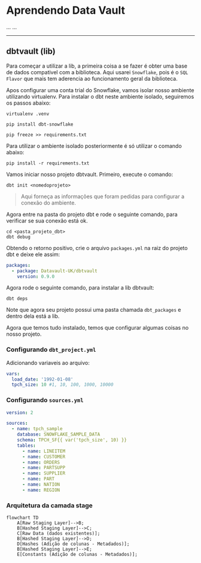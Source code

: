 # Aprendendo Data Vault

...
...

___

## dbtvault (lib)

Para começar a utilizar a lib, a primeira coisa a se fazer é obter uma base de dados compativel com a biblioteca. Aqui usarei ``Snowflake``, pois é o ``SQL Flavor`` que mais tem aderencia ao funcionamento geral da biblioteca.

Apos configurar uma conta trial do Snowflake, vamos isolar nosso ambiente utilizando virtualenv. Para instalar o dbt neste ambiente isolado, seguiremos os passos abaixo:

``` shell
virtualenv .venv

pip install dbt-snowflake

pip freeze >> requirements.txt
```

Para utilizar o ambiente isolado posteriormente é só utilizar o comando abaixo:

``` shell
pip install -r requirements.txt
```

Vamos iniciar nosso projeto dbtvault. Primeiro, execute o comando:

``` shell
dbt init <nomedoprojeto>
```
> Aqui forneça as informações que foram pedidas para configurar a conexão do ambiente.

Agora entre na pasta do projeto dbt e rode o seguinte comando, para verificar se sua conexão está ok.

``` shell
cd <pasta_projeto_dbt>
dbt debug
```

Obtendo o retorno positivo, crie o arquivo `packages.yml` na raiz do projeto dbt e deixe ele assim:

``` yml
packages:
  - package: Datavault-UK/dbtvault
    version: 0.9.0
```

Agora rode o seguinte comando, para instalar a lib dbtvault:

``` shell
dbt deps
```

Note que agora seu projeto possui uma pasta chamada `dbt_packages` e dentro dela está a lib.

Agora que temos tudo instalado, temos que configurar algumas coisas no nosso projeto.

### Configurando **``dbt_project.yml``**

Adicionando variaveis ao arquivo:

``` yml
vars:
  load_date: '1992-01-08'
  tpch_size: 10 #1, 10, 100, 1000, 10000
```

### Configurando **``sources.yml``**

``` yml
version: 2

sources:
  - name: tpch_sample
    database: SNOWFLAKE_SAMPLE_DATA
    schema: TPCH_SF{{ var('tpch_size', 10) }}
    tables:
      - name: LINEITEM
      - name: CUSTOMER
      - name: ORDERS
      - name: PARTSUPP
      - name: SUPPLIER
      - name: PART
      - name: NATION
      - name: REGION
```

### Arquitetura da camada stage

```mermaid
flowchart TD
    A[Raw Staging Layer]-->B;
    B[Hashed Staging Layer]-->C;
    C[Raw Data (dados existentes)];
    B[Hashed Staging Layer]-->D;
    D[Hashes (Adição de colunas - Metadados)];
    B[Hashed Staging Layer]-->E;
    E[Constants (Adição de colunas - Metadados)];
```    